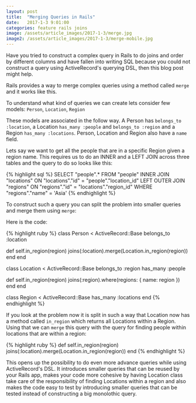 ```yaml
---
layout: post
title:  "Merging Queries in Rails"
date:   2017-1-3 9:01:00
categories: feature rails joins
image: /assets/article_images/2017-1-3/merge.jpg
image2: /assets/article_images/2017-1-3/merge-mobile.jpg
---
```


Have you tried to construct a complex query in Rails to do joins and order by different columns and have fallen into writing SQL because you could not construct a query using ActiveRecord's querying DSL, then this blog post might help.

Rails provides a way to merge complex queries using a method called `merge` and it works like this.

To understand what kind of queries we can create lets consider few models: `Person`, `Location`, `Region`

These models are associated in the follow way. A Person has `belongs_to :location`, a Location `has_many :people` and `belongs_to :region` and a Region `has_many :locations`. Person, Location and Region also have a `name` field.

Lets say we want to get all the people that are in a specific Region given a region name. This requires us to do an INNER and a LEFT JOIN across three tables and the query to do so looks like this:

{% highlight sql %}
SELECT "people".* FROM "people"
INNER JOIN "locations" ON "locations"."id" = "people"."location_id"
LEFT OUTER JOIN "regions" ON "regions"."id" = "locations"."region_id"
WHERE "regions"."name" = 'Asia'
{% endhighlight %}

To construct such a query you can split the problem into smaller queries and merge them using `merge`:

Here is the code:

{% highlight ruby %}
class Person < ActiveRecord::Base
  belongs_to :location

  def self.in_region(region)
    joins(:location).merge(Location.in_region(region))
  end
end

class Location < ActiveRecord::Base
  belongs_to :region
  has_many :people

  def self.in_region(region)
    joins(:region).where(regions: { name: region })
  end
end

class Region < ActiveRecord::Base
  has_many :locations
end
{% endhighlight %}

If you look at the problem now it is split in such a way that Location now has a method called `in_region` which returns all Locations within a Region. Using that we can `merge` this query with the query for finding people within locations that are within a region:

{% highlight ruby %}
def self.in_region(region)
  joins(:location).merge(Location.in_region(region))
end
{% endhighlight %}

This opens up the possibility to do even more advance queries while using ActiveRecord's DSL. It introduces smaller queries that can be reused by your Rails app, makes your code more cohesive by having Location class take care of the responsibility of finding Locations within a region and also makes the code easy to test by introducing smaller queries that can be tested instead of constructing a big monolothic query.
